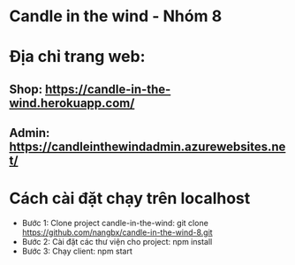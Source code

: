 # Candle in the wind - Nhóm 8

# Địa chỉ trang web: 
## Shop: https://candle-in-the-wind.herokuapp.com/
## Admin: https://candleinthewindadmin.azurewebsites.net/

# Cách cài đặt chạy trên localhost
- Bước 1: Clone project candle-in-the-wind: 
      git clone https://github.com/nangbx/candle-in-the-wind-8.git
- Bước 2: Cài đặt các thư viện cho project: 
      npm install
- Bước 3: Chạy client: 
      npm start
